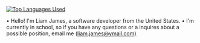 [![Top Languages Used](https://github-readme-stats.vercel.app/api/top-langs/?username=theracc2&show_icons=true&theme=dark)](https://github.com/anuraghazra/github-readme-stats)

• Hello! I'm Liam James, a software developer from the United States.
• I'm currently in school, so if you have any questions or a inquires about a possible position, email me ([liam.james@ymail.com)]( mailto:liam.james@ymail.com?subject=From%20Github)

